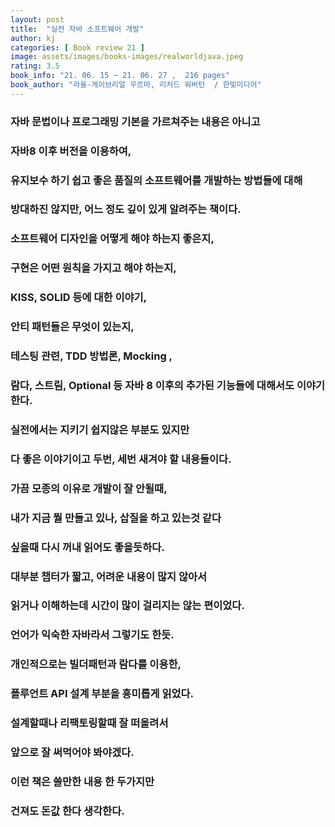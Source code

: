 ```yaml
---
layout: post
title:  "실전 자바 소프트웨어 개발"
author: kj
categories: [ Book review 21 ]
image: assets/images/books-images/realworldjava.jpeg
rating: 3.5
book_info: "21. 06. 15 ~ 21. 06. 27 ,  216 pages"
book_author: "라울-게이브리얼 우르마, 리처드 워버턴  / 한빛미디어"
---
```

### 자바 문법이나 프로그래밍 기본을 가르쳐주는 내용은 아니고

### 자바8 이후 버전을 이용하여, 

### 유지보수 하기 쉽고 좋은 품질의 소프트웨어를 개발하는 방법들에 대해

### 방대하진 않지만, 어느 정도 깊이 있게 알려주는 책이다.

### 소프트웨어 디자인을 어떻게 해야 하는지 좋은지,

### 구현은 어떤 원칙을 가지고 해야 하는지, 

### KISS, SOLID 등에 대한 이야기,

### 안티 패턴들은 무엇이 있는지,

### 테스팅 관련, TDD 방법론, Mocking ,

### 람다, 스트림, Optional 등 자바 8 이후의 추가된 기능들에 대해서도 이야기 한다. 

### 실전에서는 지키기 쉽지않은 부분도 있지만 

### 다 좋은 이야기이고 두번, 세번 새겨야 할 내용들이다.

### 가끔 모종의 이유로 개발이 잘 안될때,

### 내가 지금 뭘 만들고 있나, 삽질을 하고 있는것 같다 

### 싶을때 다시 꺼내 읽어도 좋을듯하다. 

### 대부분 챕터가 짧고, 어려운 내용이 많지 않아서

### 읽거나 이해하는데 시간이 많이 걸리지는 않는 편이었다. 

### 언어가 익숙한 자바라서 그렇기도 한듯.

### 개인적으로는 빌더패턴과 람다를 이용한, 

### 플루언트 API 설계 부분을 흥미롭게 읽었다.

### 설계할때나 리팩토링할때 잘 떠올려서 

### 앞으로 잘 써먹어야 봐야겠다.

### 이런 책은 쓸만한 내용 한 두가지만 

### 건져도 돈값 한다 생각한다. 

